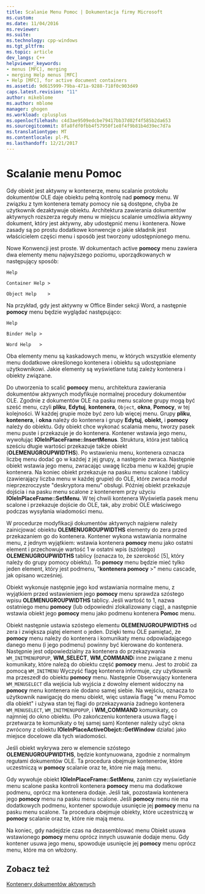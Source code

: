 ```yaml
---
title: Scalanie Menu Pomoc | Dokumentacja firmy Microsoft
ms.custom: 
ms.date: 11/04/2016
ms.reviewer: 
ms.suite: 
ms.technology: cpp-windows
ms.tgt_pltfrm: 
ms.topic: article
dev_langs: C++
helpviewer_keywords:
- menus [MFC], merging
- merging Help menus [MFC]
- Help [MFC], for active document containers
ms.assetid: 9d615999-79ba-471a-9288-718f0c903d49
caps.latest.revision: "11"
author: mikeblome
ms.author: mblome
manager: ghogen
ms.workload: cplusplus
ms.openlocfilehash: c4d3ae9509edcbe79417bb37d02f4f585b2da653
ms.sourcegitcommit: 8fa8fdf0fbb4f57950f1e8f4f9b81b4d39ec7d7a
ms.translationtype: MT
ms.contentlocale: pl-PL
ms.lasthandoff: 12/21/2017
---
```

# <a name="help-menu-merging"></a>Scalanie menu Pomoc
Gdy obiekt jest aktywny w kontenerze, menu scalanie protokołu dokumentów OLE daje obiektu pełną kontrolę nad **pomocy** menu. W związku z tym kontenera tematy pomocy nie są dostępne, chyba że użytkownik dezaktywuje obiektu. Architektura zawierania dokumentów aktywnych rozszerza reguły menu w miejscu scalanie umożliwia aktywny dokument, który jest aktywny, aby udostępnić menu i kontenera. Nowe zasady są po prostu dodatkowe konwencje o jakie składnik jest właścicielem części menu i sposób jest tworzony udostępnionego menu.  
  
 Nowe Konwencji jest proste. W dokumentach active **pomocy** menu zawiera dwa elementy menu najwyższego poziomu, uporządkowanych w następujący sposób:  
  
 `Help`  
  
 `Container Help >`  
  
 `Object Help    >`  
  
 Na przykład, gdy jest aktywny w Office Binder sekcji Word, a następnie **pomocy** menu będzie wyglądać następująco:  
  
 `Help`  
  
 `Binder Help >`  
  
 `Word Help   >`  
  
 Oba elementy menu są kaskadowych menu, w których wszystkie elementy menu dodatkowe określonego kontenera i obiektu są udostępniane użytkownikowi. Jakie elementy są wyświetlane tutaj zależy kontenera i obiekty związane.  
  
 Do utworzenia to scalić **pomocy** menu, architektura zawierania dokumentów aktywnych modyfikuje normalnej procedury dokumentów OLE. Zgodnie z dokumentów OLE na pasku menu scalone grupy mogą być sześć menu, czyli **pliku**, **Edytuj**, **kontenera**, `Object`, **okna**, **Pomocy**, w tej kolejności. W każdej grupie może być zero lub więcej menu. Grupy **pliku**, **kontenera**, i **okna** należy do kontenera i grupy **Edytuj**, **obiekt,** i **pomocy** należy do obiektu. Gdy obiekt chce wykonać scalania menu, tworzy pasek menu puste i przekazuje je do kontenera. Kontener wstawia jego menu, wywołując **IOleInPlaceFrame::InsertMenus**. Struktura, która jest tablicą sześciu długie wartości przekazuje także obiekt (**OLEMENUGROUPWIDTHS**). Po wstawieniu menu, kontenera oznacza liczbę menu dodać go w każdej z jej grupy, a następnie zwraca. Następnie obiekt wstawia jego menu, zwracając uwagę liczba menu w każdej grupie kontenera. Na koniec obiekt przekazuje na pasku menu scalone i tablicy (zawierający liczba menu w każdej grupie) do OLE, które zwraca moduł nieprzezroczyste "deskryptora menu" obsługi. Później obiekt przekazuje dojścia i na pasku menu scalone z kontenerem przy użyciu **IOleInPlaceFrame::SetMenu**. W tej chwili kontenera Wyświetla pasek menu scalone i przekazuje dojście do OLE, tak, aby zrobić OLE właściwego podczas wysyłania wiadomości menu.  
  
 W procedurze modyfikacji dokumentów aktywnych najpierw należy zainicjować obiektu **OLEMENUGROUPWIDTHS** elementy do zera przed przekazaniem go do kontenera. Kontener wykona wstawiania normalne menu, z jednym wyjątkiem: wstawia kontenera **pomocy** menu jako ostatni element i przechowuje wartość 1 w ostatni wpis (szóstego) **OLEMENUGROUPWIDTHS** tablicy (oznacza to, że szerokość [5], który należy do grupy pomocy obiektu). To **pomocy** menu będzie mieć tylko jeden element, który jest podmenu, "**kontenera pomocy** >" menu cascade, jak opisano wcześniej.  
  
 Obiekt wykonuje następnie jego kod wstawiania normalne menu, z wyjątkiem przed wstawieniem jego **pomocy** menu sprawdza szóstego wpisu **OLEMENUGROUPWIDTHS** tablicy. Jeśli wartość to 1, nazwa ostatniego menu **pomocy** (lub odpowiedni zlokalizowany ciąg), a następnie wstawia obiekt jego **pomocy** menu jako podmenu kontenera **Pomoc** menu.  
  
 Obiekt następnie ustawia szóstego elementu **OLEMENUGROUPWIDTHS** od zera i zwiększa piątej element o jeden. Dzięki temu OLE pamiętać, że **pomocy** menu należy do kontenera i komunikaty menu odpowiadającego danego menu (i jego podmenu) powinny być kierowane do kontenera. Następnie jest odpowiedzialny za kontenera do przekazywania `WM_INITMENUPOPUP`, **WM_SELECT**, **WM_COMMAND**i inne związane z menu komunikaty, które należą do obiektu część **pomocy**  menu. Jest to zrobić za pomocą `WM_INITMENU` Wyczyść flagę kontenera informuje, czy użytkownik ma przeszedł do obiektu **pomocy** menu. Następnie Obserwujący kontenera `WM_MENUSELECT` dla wejścia lub wyjścia z dowolny element widoczny na **pomocy** menu kontenera nie dodano samej siebie. Na wejściu, oznacza to użytkownik nawigację do menu obiekt, więc ustawia flagę "w menu Pomoc dla obiekt" i używa stan tej flagi do przekazywania żadnego kontenera `WM_MENUSELECT`, `WM_INITMENUPOPUP`, i **WM_COMMAND** komunikaty, co najmniej do okno obiektu. (Po zakończeniu kontenera usuwa flagę i przetwarza te komunikaty o tej samej sam) Kontener należy użyć okna zwrócony z obiektu **IOleInPlaceActiveObejct::GetWindow** działać jako miejsce docelowe dla tych wiadomości.  
  
 Jeśli obiekt wykrywa zero w elemencie szóstego **OLEMENUGROUPWIDTHS**, będzie kontynuowana, zgodnie z normalnym regułami dokumentów OLE. Ta procedura obejmuje kontenerów, które uczestniczą w **pomocy** scalanie oraz te, które nie mają menu.  
  
 Gdy wywołuje obiekt **IOleInPlaceFrame::SetMenu**, zanim czy wyświetlanie menu scalone paska kontroli kontenera **pomocy** menu ma dodatkowe podmenu, oprócz ma kontenera dodaje. Jeśli tak, pozostawia kontenera jego **pomocy** menu na pasku menu scalone. Jeśli **pomocy** menu nie ma dodatkowych podmenu, kontener spowoduje usunięcie jej **pomocy** menu na pasku menu scalone. Ta procedura obejmuje obiekty, które uczestniczą w **pomocy** scalanie oraz te, które nie mają menu.  
  
 Na koniec, gdy nadejdzie czas na dezasemblować menu Obiekt usuwa wstawionego **pomocy** menu oprócz innych usuwanie dodaje menu. Gdy kontener usuwa jego menu, spowoduje usunięcie jej **pomocy** menu oprócz menu, które ma on włożony.  
  
## <a name="see-also"></a>Zobacz też  
 [Kontenery dokumentów aktywnych](../mfc/active-document-containers.md)

